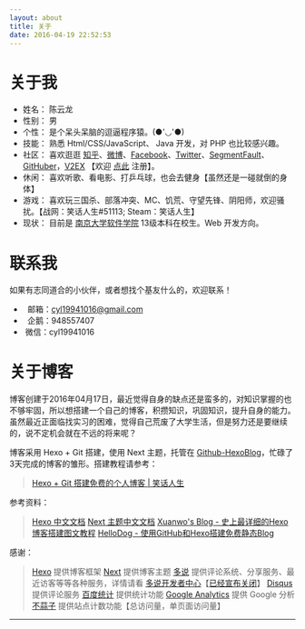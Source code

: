 ```yaml
---
layout: about
title: 关于
date: 2016-04-19 22:52:53
---
```


# 关于我

*   姓名： 陈云龙
*   性别： 男
*   个性： 是个呆头呆脑的逗逼程序猿。(●'◡'●)
*   技能： 熟悉 Html/CSS/JavaScript、 Java 开发，对 PHP 也比较感兴趣。
*   社区： 喜欢逛逛 [知乎][6]、[微博][7]、[Facebook][8]、[Twitter][9]、[SegmentFault][14]、[GitHuber][15]，[V2EX][10] 【欢迎 [点此][13] 注册】。
*   休闲： 喜欢听歌、看电影、打乒乓球，也会去健身【虽然还是一碰就倒的身体】
*   游戏： 喜欢玩三国杀、部落冲突、MC、饥荒、守望先锋、阴阳师，欢迎骚扰。【战网：笑话人生#51113; Steam：笑话人生】
*   现状： 目前是 [南京大学软件学院][1] 13级本科在校生。Web 开发方向。

# 联系我

如果有志同道合的小伙伴，或者想找个基友什么的，欢迎联系！

*   <span class="fa fa-envelope"></span>&nbsp;&nbsp;邮箱：cyl19941016@gmail.com
*   <span class="fa fa-qq"></span>&nbsp;&nbsp;企鹅：948557407
*   <span class="fa fa-wechat"></span>&nbsp;微信：cyl19941016

# 关于博客

博客创建于2016年04月17日，最近觉得自身的缺点还是蛮多的，对知识掌握的也不够牢固，所以想搭建一个自己的博客，积攒知识，巩固知识，提升自身的能力。虽然最近正面临找实习的困难，觉得自己荒废了大学生活，但是努力还是要继续的，说不定机会就在不远的将来呢？

博客采用 Hexo + Git 搭建，使用 Next 主题，托管在 [Github-HexoBlog][2]，忙碌了3天完成的博客的雏形。搭建教程请参考：

> [Hexo + Git 搭建免费的个人博客 | 笑话人生][5]


参考资料：

> [Hexo 中文文档][11]
> [Next 主题中文文档][12]
> [Xuanwo's Blog - 史上最详细的Hexo博客搭建图文教程][3]
> [HelloDog - 使用GitHub和Hexo搭建免费静态Blog][4]

感谢：

> [Hexo][] 提供博客框架
> [Next][] 提供博客主题
> [多说][] 提供评论系统、分享服务、最近访客等等各种服务，详情请看 [多说开发者中心][16]【[已经宣布关闭][17]】
> [Disqus][] 提供评论服务
> [百度统计][] 提供统计功能
> [Google Analytics][] 提供 Google 分析
> [不蒜子][] 提供站点计数功能【总访问量，单页面访问量】

---

[Hexo]: https://hexo.io/zh-cn/ "Hexo"
[Next]: http://theme-next.iissnan.com/ "Next"
[多说]: http://duoshuo.com/ "多说"
[百度统计]: http://tongji.baidu.com/ "百度统计"
[Disqus]: https://disqus.com/ "Disqus"
[Google Analytics]: https://www.google.com/intl/zh-CN/analytics/ "Google Analytics"
[不蒜子]: http://ibruce.info/2015/04/04/busuanzi/ "不蒜子"
[1]: http://software.nju.edu.cn/ "南京大学软件学院"
[2]: https://github.com/cylong1016/HexoBlog "HexoBlog"
[3]: https://xuanwo.org/2015/03/26/hexo-intor/ "Xuanwo's Blog - 史上最详细的Hexo博客搭建图文教程"
[4]: http://wsgzao.github.io/post/hexo-guide/ "HelloDog - 使用GitHub和Hexo搭建免费静态Blog"
[5]: http://www.cylong.com/blog/2016/04/19/hexo-git/ "Hexo + Git 搭建免费的个人博客 | 笑话人生"
[6]: https://www.zhihu.com/people/chen-yun-long-71-29 "陈云龙 - 知乎"
[7]: http://weibo.com/cyl19941016 "笑话人生cylong的微博"
[8]: https://www.facebook.com/people/陈云龙/100007668136606 "陈云龙 - Facebook"
[9]: https://twitter.com/cylong1994 "陈云龙(@cylong1994) | Twitter"
[10]: https://www.v2ex.com/member/cylong "V2EX › cylong"
[11]: https://hexo.io/zh-cn/docs/ "Hexo 中文文档"
[12]: http://theme-next.iissnan.com/ "Next主题中文文档"
[13]: http://www.v2ex.com/?r=cylong "V2EX"
[14]: https://segmentfault.com/u/cylong "笑话人生 - SegmentFault"
[15]: http://ask.githuber.cn/users/cylong1016/activity "Ask.GitHuber.cn"
[16]: http://dev.duoshuo.com/docs "多说开发者中心"
[17]: http://dev.duoshuo.com/threads/58d1169ae293b89a20c57241 "重要通知: 多说即将关闭"
